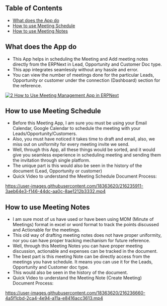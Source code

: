 ## Table of Contents
	
 - [What does the App do](#what-does-the-app-do)
 - [How to use Meeting Schedule](#how-to-use-meeting-schedule)
 - [How to use Meeting Notes](#how-to-use-meeting-notes)
 
 
## What does the App do
* This App helps in scheduling the Meeting and Add meeting notes directly from the ERPNext in Lead, Opportunity and Customer Doc type.
* This app integrates seamlessly without any hassle and error.
* You can view the number of meetings done for the particular Leads, Opportunity or customer under the connection (Dashboard) section for the reference.

[![2  How to Use Meeting Management App in ERPNext](https://user-images.githubusercontent.com/18363620/228132633-80342d1c-8a2a-4d88-bc88-be04e5eaf377.png)](https://youtube.com/watch?v=u3WYIUx5TD0&feature=shares)


## How to use Meeting Schedule
* Before this Meeting App, I am sure you must be using your Email Calendar, Google Calendar to schedule the meeting with your Leads/Opportunity/Customers.
* Also, you must have noticed it takes time to draft and email, also, we miss out on uniformity for every meeting invite we send.
* Well, through this App, all these things would be sorted, and it would give you seamless experience in scheduling meeting and sending them the invitation through single platform.
* The unique part is this would also be seen in the history of the document (Lead, Opportunity or customer)
* Quick Video to understand the Meeting Schedule Document Process: 


https://user-images.githubusercontent.com/18363620/216235911-3aeb64e3-f146-44dc-aa0c-8ae1212b3332.mp4


## How to use Meeting Notes
* I am sure most of us have used or have been using MOM (Minute of Meetings) format in excel or word format to track the points discussed and Actionable for the meetings.
* This old way of drafting meeting notes does not have proper uniformity, nor you can have proper tracking mechanism for future reference.
* Well, through this Meeting Notes you can have proper meeting discussion, actionable and expenses can be tracked in the document.
* The best part is this meeting Note can be directly access from the meetings you have schedule. It means you can use it for the Leads, Opportunity and Customer doc type.
* This would also be seen in the history of the document.
* Quick Video to understand the Meeting Note (Create Meeting) Document Process:



https://user-images.githubusercontent.com/18363620/216236660-4a5f1cbd-2ca4-4e94-a11a-e8416acc3613.mp4

